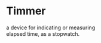 <html>
 <head></head> 
 <body> 
  <h1> Timmer</h1> 
  <div>
    a device for indicating or measuring <br>
    elapsed time, as a stopwatch.
  </div> 
 </body>
</html>
